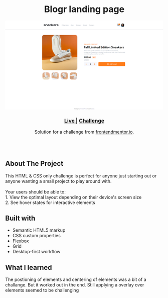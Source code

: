 <h1 align="center">Blogr landing page</h1>

![Design preview for the Blogr landing page coding challenge](./images/project-preview.png)

<div align="center">
  <h3>
    <a href="https://gh0stfreak.github.io/Blogr-landing-page-main/" color="white" target="_blank">
      Live
    </a>
  <span> | 
    </span>    <a href="https://www.frontendmentor.io/challenges/ecommerce-product-page-UPsZ9MJp6" target="_blank">
      Challenge
    </a>
  </h3>
</div>
<div align="center">
   Solution for a challenge from  <a href="https://www.frontendmentor.io/" target="_blank">frontendmentor.io</a>.
</div>
<br>
<br>
<br>

## About The Project

<p>This HTML & CSS only challenge is perfect for anyone just starting out or anyone wanting a small project to play around with.
<br><br>Your users should be able to:
<br>1. View the optimal layout depending on their device's screen size
<br>2. See hover states for interactive elements</p>

## Built with

- Semantic HTML5 markup
- CSS custom properties
- Flexbox
- Grid
- Desktop-first workflow

## What I learned

The postioning of elements and centering of elements was a bit of a challange. But it worked out in the end. Still applying a overlay over elements seemed to be challenging
